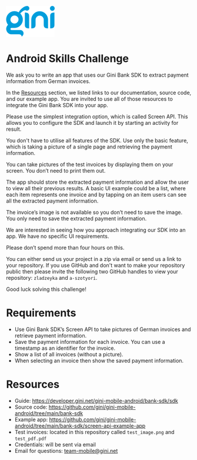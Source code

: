 ![Gini logo](Gini_logo_blue.svg)

# Android Skills Challenge

We ask you to write an app that uses our Gini Bank SDK to extract payment information from German invoices.

In the [Resources](#resources) section, we listed links to our documentation, source code, and our example app. You are invited to use all of those resources to integrate the Gini Bank SDK into your app.

Please use the simplest integration option, which is called Screen API. This allows you to configure the SDK and launch it by starting an activity for result.

You don't have to utilise all features of the SDK. Use only the basic feature, which is taking a picture of a single page and retrieving the payment information.

You can take pictures of the test invoices by displaying them on your screen. You don’t need to print them out.

The app should store the extracted payment information and allow the user to view all their previous results. A basic UI example could be a list, where each item represents one invoice and by tapping on an item users can see all the extracted payment information.

The invoice’s image is not available so you don’t need to save the image. You only need to save the extracted payment information.

We are interested in seeing how you approach integrating our SDK into an app. We have no specific UI requirements.

Please don’t spend more than four hours on this.

You can either send us your project in a zip via email or send us a link to your repository. If you use GitHub and don't want to make your repository public then please invite the following two GitHub handles to view your repository: `zladzeyka` and `a-szotyori`.

Good luck solving this challenge!

# Requirements

* Use Gini Bank SDK’s Screen API to take pictures of German invoices and retrieve payment information.
* Save the payment information for each invoice. You can use a timestamp as an identifier for the invoice.
* Show a list of all invoices (without a picture).
* When selecting an invoice then show the saved payment information.

# Resources
* Guide: https://developer.gini.net/gini-mobile-android/bank-sdk/sdk 
* Source code: https://github.com/gini/gini-mobile-android/tree/main/bank-sdk 
* Example app: https://github.com/gini/gini-mobile-android/tree/main/bank-sdk/screen-api-example-app 
* Test invoices: located in this repository called `test_image.png` and `test_pdf.pdf`
* Credentials: will be sent via email
* Email for questions: team-mobile@gini.net
